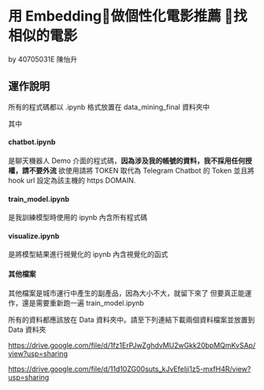 # 用 Embedding做個性化電影推薦 找相似的電影

by 40705031E 陳怡升

## 運作說明

所有的程式碼都以 .ipynb 格式放置在 data_mining_final 資料夾中

其中

#### chatbot.ipynb
是聊天機器人 Demo 介面的程式碼，**因為涉及我的帳號的資料，我不採用任何授權，請不要外流**
欲使用請將 TOKEN 取代為 Telegram Chatbot 的 Token
並且將 hook url 設定為該主機的 https DOMAIN.

#### train_model.ipynb
是我訓練模型時使用的 ipynb
內含所有程式碼

#### visualize.ipynb
是將模型結果進行視覺化的 ipynb
內含視覺化的函式

#### 其他檔案
其他檔案是城市運行中產生的副產品，因為大小不大，就留下來了
但要真正能運作，還是需要重新跑一遍 train_model.ipynb





所有的資料都應該放在 Data 資料夾中。請至下列連結下載兩個資料檔案並放置到 Data 資料夾

https://drive.google.com/file/d/1fz1ErPJwZghdvMU2wGkk20bpMQmKvSAp/view?usp=sharing

https://drive.google.com/file/d/11d10ZG00suts_kJvEfeIji1z5-mxfH4R/view?usp=sharing

